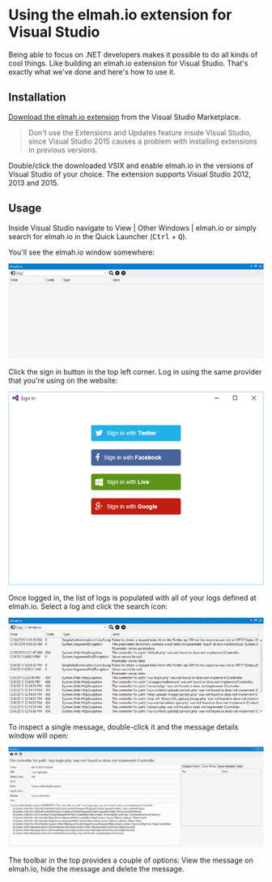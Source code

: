 # Using the elmah.io extension for Visual Studio

Being able to focus on .NET developers makes it possible to do all kinds of cool things. Like building an elmah.io extension for Visual Studio. That's exactly what we've done and here's how to use it.

## Installation

[Download the elmah.io extension](https://marketplace.visualstudio.com/items?itemName=ThomasArdal.elmahio) from the Visual Studio Marketplace.

> Don't use the Extensions and Updates feature inside Visual Studio, since Visual Studio 2015 causes a problem with installing extensions in previous versions.

Double/click the downloaded VSIX and enable elmah.io in the versions of Visual Studio of your choice. The extension supports Visual Studio 2012, 2013 and 2015.

## Usage

Inside Visual Studio navigate to View | Other Windows | elmah.io or simply search for elmah.io in the Quick Launcher (<kbd>Ctrl</kbd> + <kbd>Q</kbd>).

You'll see the elmah.io window somewhere:

![elmah.io windows in Visual Studio](/images/elmah_io_vs1.png)

Click the sign in button in the top left corner. Log in using the same provider that you're using on the website:

![Sign in window](/images/elmah_io_vs2.png)

Once logged in, the list of logs is populated with all of your logs defined at elmah.io. Select a log and click the search icon:

![Browse a log inside Visual Studio](/images/elmah_io_vs3.png)

To inspect a single message, double-click it and the message details window will open:

![Message details](/images/elmah_io_vs4.png)

The toolbar in the top provides a couple of options: View the message on elmah.io, hide the message and delete the message.
